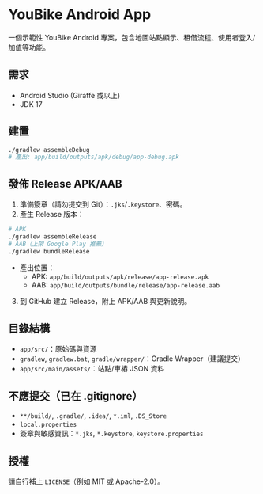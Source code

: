 # YouBike Android App

一個示範性 YouBike Android 專案，包含地圖站點顯示、租借流程、使用者登入/加值等功能。

## 需求
- Android Studio (Giraffe 或以上)
- JDK 17

## 建置
```bash
./gradlew assembleDebug
# 產出: app/build/outputs/apk/debug/app-debug.apk
```

## 發佈 Release APK/AAB
1. 準備簽章（請勿提交到 Git）：`.jks`/`.keystore`、密碼。
2. 產生 Release 版本：
```bash
# APK
./gradlew assembleRelease
# AAB（上架 Google Play 推薦）
./gradlew bundleRelease
```
- 產出位置：
  - APK: `app/build/outputs/apk/release/app-release.apk`
  - AAB: `app/build/outputs/bundle/release/app-release.aab`
3. 到 GitHub 建立 Release，附上 APK/AAB 與更新說明。

## 目錄結構
- `app/src/`：原始碼與資源
- `gradlew`, `gradlew.bat`, `gradle/wrapper/`：Gradle Wrapper（建議提交）
- `app/src/main/assets/`：站點/車樁 JSON 資料

## 不應提交（已在 .gitignore）
- `**/build/`, `.gradle/`, `.idea/`, `*.iml`, `.DS_Store`
- `local.properties`
- 簽章與敏感資訊：`*.jks`, `*.keystore`, `keystore.properties`

## 授權
請自行補上 `LICENSE`（例如 MIT 或 Apache-2.0）。

